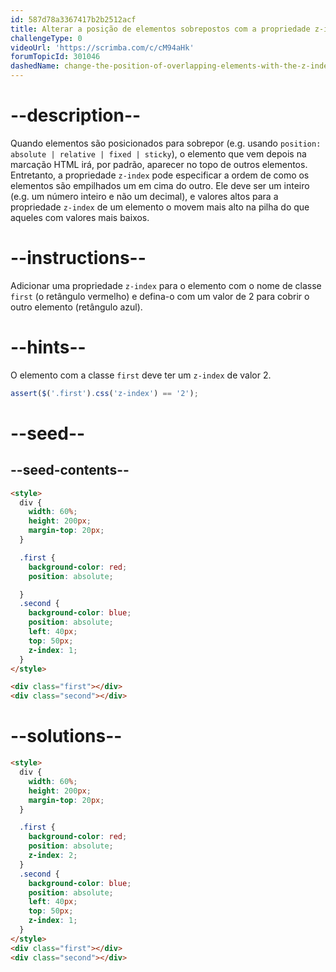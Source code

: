 ```yaml
---
id: 587d78a3367417b2b2512acf
title: Alterar a posição de elementos sobrepostos com a propriedade z-index
challengeType: 0
videoUrl: 'https://scrimba.com/c/cM94aHk'
forumTopicId: 301046
dashedName: change-the-position-of-overlapping-elements-with-the-z-index-property
---
```


# --description--

Quando elementos são posicionados para sobrepor (e.g. usando `position: absolute | relative | fixed | sticky`), o elemento que vem depois na marcação HTML irá, por padrão, aparecer no topo de outros elementos. Entretanto, a propriedade `z-index` pode especificar a ordem de como os elementos são empilhados um em cima do outro. Ele deve ser um inteiro (e.g. um número inteiro e não um decimal), e valores altos para a propriedade `z-index` de um elemento o movem mais alto na pilha do que aqueles com valores mais baixos.

# --instructions--

Adicionar uma propriedade `z-index` para o elemento com o nome de classe `first` (o retângulo vermelho) e defina-o com um valor de 2 para cobrir o outro elemento (retângulo azul).

# --hints--

O elemento com a classe `first` deve ter um `z-index` de valor 2.

```js
assert($('.first').css('z-index') == '2');
```

# --seed--

## --seed-contents--

```html
<style>
  div {
    width: 60%;
    height: 200px;
    margin-top: 20px;
  }

  .first {
    background-color: red;
    position: absolute;

  }
  .second {
    background-color: blue;
    position: absolute;
    left: 40px;
    top: 50px;
    z-index: 1;
  }
</style>

<div class="first"></div>
<div class="second"></div>
```

# --solutions--

```html
<style>
  div {
    width: 60%;
    height: 200px;
    margin-top: 20px;
  }

  .first {
    background-color: red;
    position: absolute;
    z-index: 2;
  }
  .second {
    background-color: blue;
    position: absolute;
    left: 40px;
    top: 50px;
    z-index: 1;
  }
</style>
<div class="first"></div>
<div class="second"></div>
```
